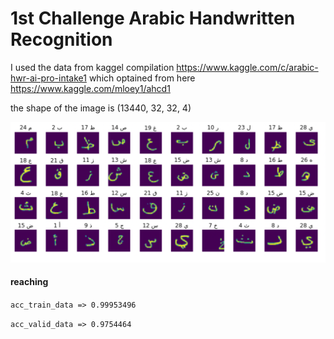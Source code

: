 # 1st Challenge Arabic Handwritten Recognition

I used the data from kaggel compilation  https://www.kaggle.com/c/arabic-hwr-ai-pro-intake1 which optained from here https://www.kaggle.com/mloey1/ahcd1

the shape of the image is (13440, 32, 32, 4)

![alt text](https://github.com/ahmedazab1235/CORELIA-task/blob/main/1stChallenge/Screen%20Shot%202022-03-08%20at%205.35.43%20PM.png)


#### reaching 

`acc_train_data => 0.99953496`

`acc_valid_data => 0.9754464`
